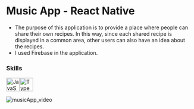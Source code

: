 # Music App - React Native
- The purpose of this application is to provide a place where people can share their own recipes. In this way, since each shared recipe is displayed in a common area, other users can also have an idea about the recipes.
- I used Firebase in the application.

### Skills

<p align="left">
<a href="https://developer.mozilla.org/en-US/docs/Web/JavaScript" target="_blank" rel="noreferrer"><img src="https://raw.githubusercontent.com/danielcranney/readme-generator/main/public/icons/skills/javascript-colored.svg" width="36" height="36" alt="JavaScript" /></a><a href="https://www.typescriptlang.org/" target="_blank" rel="noreferrer"><img src="https://raw.githubusercontent.com/danielcranney/readme-generator/main/public/icons/skills/typescript-colored.svg" width="36" height="36" alt="TypeScript" /></a>
</p>

![musicApp_video](https://github.com/elifgenc728/MusicApp/assets/76621852/d48e1bc3-7c76-4917-ae8b-f0bef6009880)

